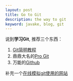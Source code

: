```yaml
---
layout: post
title: Go to Git
description: the way to git
keyword: javake, blog, git
---
```


说到**学习Git**, 推荐三个东西：

1. [Git简明教程](http://rogerdudler.github.io/git-guide/index.zh.html)
2. 鼎鼎大名的[Pro Git](http://git-scm.com/book/zh/v2)
3. 万能的[Github](http://github.com)

补充一个[在线模拟git使用的网站](https://try.github.io/levels/1/challenges/1)
